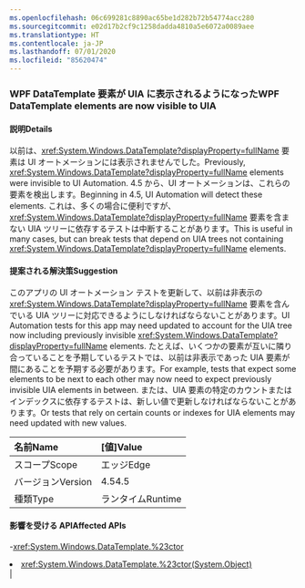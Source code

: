 ```yaml
---
ms.openlocfilehash: 06c699281c8890ac65be1d282b72b54774acc280
ms.sourcegitcommit: e02d17b2cf9c1258dadda4810a5e6072a0089aee
ms.translationtype: HT
ms.contentlocale: ja-JP
ms.lasthandoff: 07/01/2020
ms.locfileid: "85620474"
---
```

### <a name="wpf-datatemplate-elements-are-now-visible-to-uia"></a><span data-ttu-id="633fe-101">WPF DataTemplate 要素が UIA に表示されるようになった</span><span class="sxs-lookup"><span data-stu-id="633fe-101">WPF DataTemplate elements are now visible to UIA</span></span>

#### <a name="details"></a><span data-ttu-id="633fe-102">説明</span><span class="sxs-lookup"><span data-stu-id="633fe-102">Details</span></span>

<span data-ttu-id="633fe-103">以前は、<xref:System.Windows.DataTemplate?displayProperty=fullName> 要素は UI オートメーションには表示されませんでした。</span><span class="sxs-lookup"><span data-stu-id="633fe-103">Previously, <xref:System.Windows.DataTemplate?displayProperty=fullName> elements were invisible to UI Automation.</span></span> <span data-ttu-id="633fe-104">4\.5 から、UI オートメーションは、これらの要素を検出します。</span><span class="sxs-lookup"><span data-stu-id="633fe-104">Beginning in 4.5, UI Automation will detect these elements.</span></span> <span data-ttu-id="633fe-105">これは、多くの場合に便利ですが、<xref:System.Windows.DataTemplate?displayProperty=fullName> 要素を含まない UIA ツリーに依存するテストは中断することがあります。</span><span class="sxs-lookup"><span data-stu-id="633fe-105">This is useful in many cases, but can break tests that depend on UIA trees not containing <xref:System.Windows.DataTemplate?displayProperty=fullName> elements.</span></span>

#### <a name="suggestion"></a><span data-ttu-id="633fe-106">提案される解決策</span><span class="sxs-lookup"><span data-stu-id="633fe-106">Suggestion</span></span>

<span data-ttu-id="633fe-107">このアプリの UI オートメーション テストを更新して、以前は非表示の <xref:System.Windows.DataTemplate?displayProperty=fullName> 要素を含んでいる UIA ツリーに対応できるようにしなければならないことがあります。</span><span class="sxs-lookup"><span data-stu-id="633fe-107">UI Automation tests for this app may need updated to account for the UIA tree now including previously invisible <xref:System.Windows.DataTemplate?displayProperty=fullName> elements.</span></span> <span data-ttu-id="633fe-108">たとえば、いくつかの要素が互いに隣り合っていることを予期しているテストでは、以前は非表示であった UIA 要素が間にあることを予期する必要があります。</span><span class="sxs-lookup"><span data-stu-id="633fe-108">For example, tests that expect some elements to be next to each other may now need to expect previously invisible UIA elements in between.</span></span> <span data-ttu-id="633fe-109">または、UIA 要素の特定のカウントまたはインデックスに依存するテストは、新しい値で更新しなければならないことがあります。</span><span class="sxs-lookup"><span data-stu-id="633fe-109">Or tests that rely on certain counts or indexes for UIA elements may need updated with new values.</span></span>

| <span data-ttu-id="633fe-110">名前</span><span class="sxs-lookup"><span data-stu-id="633fe-110">Name</span></span>    | <span data-ttu-id="633fe-111">[値]</span><span class="sxs-lookup"><span data-stu-id="633fe-111">Value</span></span>       |
|:--------|:------------|
| <span data-ttu-id="633fe-112">スコープ</span><span class="sxs-lookup"><span data-stu-id="633fe-112">Scope</span></span>   |<span data-ttu-id="633fe-113">エッジ</span><span class="sxs-lookup"><span data-stu-id="633fe-113">Edge</span></span>|
|<span data-ttu-id="633fe-114">バージョン</span><span class="sxs-lookup"><span data-stu-id="633fe-114">Version</span></span>|<span data-ttu-id="633fe-115">4.5</span><span class="sxs-lookup"><span data-stu-id="633fe-115">4.5</span></span>|
|<span data-ttu-id="633fe-116">種類</span><span class="sxs-lookup"><span data-stu-id="633fe-116">Type</span></span>|<span data-ttu-id="633fe-117">ランタイム</span><span class="sxs-lookup"><span data-stu-id="633fe-117">Runtime</span></span>

#### <a name="affected-apis"></a><span data-ttu-id="633fe-118">影響を受ける API</span><span class="sxs-lookup"><span data-stu-id="633fe-118">Affected APIs</span></span>

-<xref:System.Windows.DataTemplate.%23ctor></li><li><xref:System.Windows.DataTemplate.%23ctor(System.Object)></li></ul>|
